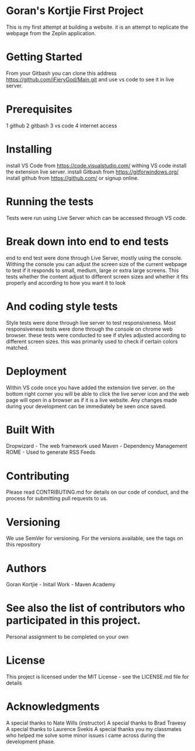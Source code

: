 # Goran's Kortjie First Project
This is my first attempt at building a website. it is an attempt to replicate the webpage from the Zeplin application.
# Getting Started
From your Gitbash you can clone this address https://github.com/iFieryGod/Main.git
and use vs code to see it in live server.
# Prerequisites
1 github
2 gitbash
3 vs code
4 internet access
# Installing
install VS Code from https://code.visualstudio.com/
withing VS code install the extension live server.
install Gitbash from https://gitforwindows.org/
install github from https://github.com/ or signup online.
# Running the tests
Tests were run using Live Server which can be accessed through VS code.
# Break down into end to end tests
end to end test were done through Live Server, mostly using the console. Withing the console you can adjust the screen size of the current webpage to test if it responds to small, medium, large or extra large screens. This tests whether the content adjust to different screen sizes and whether it fits properly and according to how you want it to look
# And coding style tests
Style tests were done through live server to test responsiveness. Most responsiveness tests were done through the console on chrome web browser. these tests were conducted to see if styles adjusted according to different screen sizes. this was primarily used to check if certain colors matched.
# Deployment
Within VS code once you have added the extension live server. on the bottom right corner you will be able to click the live server icon and the web page will open in a browser as if it is a live website. Any changes made during your development can be immediately be seen once saved.
# Built With
Dropwizard - The web framework used
Maven - Dependency Management
ROME - Used to generate RSS Feeds
# Contributing
Please read CONTRIBUTING.md for details on our code of conduct, and the process for submitting pull requests to us.
# Versioning
We use SemVer for versioning. For the versions available, see the tags on this repository
# Authors
Goran Kortjie - Initail Work - Maven Academy
# See also the list of contributors who participated in this project.
Personal assignment to be completed on your own
# License
This project is licensed under the MIT License - see the LICENSE.md file for details
# Acknowledgments
A special thanks to Nate Wills (instructor)
A special thanks to Brad Travesy
A special thanks to Laurence Svekis
A special thanks you my classmates who helped me solve some minor issues i came across during the development phase.
